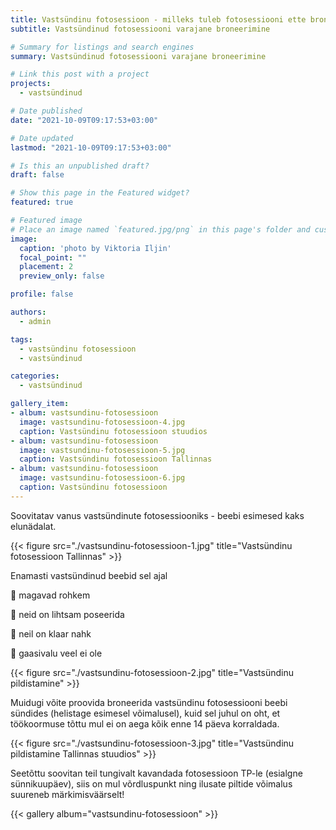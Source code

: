 ```yaml
---
title: Vastsündinu fotosessioon - milleks tuleb fotosessiooni ette broneerida
subtitle: Vastsündinud fotosessiooni varajane broneerimine

# Summary for listings and search engines
summary: Vastsündinud fotosessiooni varajane broneerimine

# Link this post with a project
projects: 
  - vastsündinud

# Date published
date: "2021-10-09T09:17:53+03:00"

# Date updated
lastmod: "2021-10-09T09:17:53+03:00"

# Is this an unpublished draft?
draft: false

# Show this page in the Featured widget?
featured: true

# Featured image
# Place an image named `featured.jpg/png` in this page's folder and customize its options here.
image:
  caption: 'photo by Viktoria Iljin'
  focal_point: ""
  placement: 2
  preview_only: false

profile: false

authors:
  - admin

tags:
  - vastsündinu fotosessioon
  - vastsündinud

categories:
  - vastsündinud

gallery_item:
- album: vastsundinu-fotosessioon
  image: vastsundinu-fotosessioon-4.jpg
  caption: Vastsündinu fotosessioon stuudios
- album: vastsundinu-fotosessioon
  image: vastsundinu-fotosessioon-5.jpg
  caption: Vastsündinu fotosessioon Tallinnas
- album: vastsundinu-fotosessioon
  image: vastsundinu-fotosessioon-6.jpg
  caption: Vastsündinu fotosessioon
---
```

Soovitatav vanus vastsündinute fotosessiooniks - beebi esimesed kaks elunädalat.

{{< figure src="./vastsundinu-fotosessioon-1.jpg" title="Vastsündinu fotosessioon Tallinnas" >}}

Enamasti vastsündinud beebid sel ajal

🥰 magavad rohkem

🥰 neid on lihtsam poseerida

🥰 neil on klaar nahk

🥰 gaasivalu veel ei ole

{{< figure src="./vastsundinu-fotosessioon-2.jpg" title="Vastsündinu pildistamine" >}}

Muidugi võite proovida broneerida vastsündinu fotosessiooni beebi sündides (helistage esimesel võimalusel), kuid sel juhul on oht, et töökoormuse tõttu mul ei on aega kõik enne 14 päeva korraldada.

{{< figure src="./vastsundinu-fotosessioon-3.jpg" title="Vastsündinu pildistamine Tallinnas stuudios" >}}

Seetõttu soovitan teil tungivalt kavandada fotosessioon TP-le (esialgne sünnikuupäev), siis on mul võrdluspunkt ning ilusate piltide võimalus suureneb märkimisväärselt!

{{< gallery album="vastsundinu-fotosessioon" >}}
